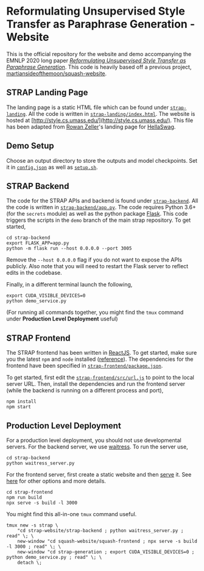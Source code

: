 # Reformulating Unsupervised Style Transfer as Paraphrase Generation - Website

This is the official repository for the website and demo accompanying the EMNLP 2020 long paper *[Reformulating Unsupervised Style Transfer as Paraphrase Generation](https://arxiv.org/abs/2010.05700)*. This code is heavily based off a previous project, [martiansideofthemoon/squash-website](https://github.com/martiansideofthemoon/squash-website).

## STRAP Landing Page

The landing page is a static HTML file which can be found under [`strap-landing`](strap-landing). All the code is written in [`strap-landing/index.html`](strap-landing/index.html). The website is hosted at [http://style.cs.umass.edu/](http://style.cs.umass.edu/). This file has been adapted from [Rowan Zeller](https://rowanzellers.com)'s landing page for [HellaSwag](https://rowanzellers.com/hellaswag/).

## Demo Setup

Choose an output directory to store the outputs and model checkpoints. Set it in [`config.json`](config.json) as well as [`setup.sh`](setup.sh).

## STRAP Backend

The code for the STRAP APIs and backend is found under [`strap-backend`](strap-backend). All the code is written in [`strap-backend/app.py`](strap-backend/app.py). The code requires Python 3.6+ (for the `secrets` module) as well as the python package [Flask](https://palletsprojects.com/p/flask/). This code triggers the scripts in the `demo` branch of the main strap repository. To get started,

```
cd strap-backend
export FLASK_APP=app.py
python -m flask run --host 0.0.0.0 --port 3005
```

Remove the `--host 0.0.0.0` flag if you do not want to expose the APIs publicly. Also note that you will need to restart the Flask server to reflect edits in the codebase.

Finally, in a different terminal launch the following,

```
export CUDA_VISIBLE_DEVICES=0
python demo_service.py
```

(For running all commands together, you might find the `tmux` command under **Production Level Deployment** useful)

## STRAP Frontend

The STRAP frontend has been written in [ReactJS](http://reactjs.org/). To get started, make sure you the latest `npm` and `node` installed ([reference](https://docs.npmjs.com/downloading-and-installing-node-js-and-npm)). The dependencies for the frontend have been specified in [`strap-frontend/package.json`](strap-frontend/package.json).

To get started, first edit the [`strap-frontend/src/url.js`](strap-frontend/src/url.js) to point to the local server URL. Then, install the dependencies and run the frontend server (while the backend is running on a different process and port),

```
npm install
npm start
```

## Production Level Deployment

For a production level deployment, you should not use developmental servers. For the backend server, we use [waitress](https://docs.pylonsproject.org/projects/waitress/en/stable/). To run the server use,

```
cd strap-backend
python waitress_server.py
```

For the frontend server, first create a static website and then [serve](https://www.npmjs.com/package/serve) it. See [here](https://facebook.github.io/create-react-app/docs/deployment) for other options and more details.

```
cd strap-frontend
npm run build
npx serve -s build -l 3000
```

You might find this all-in-one `tmux` command useful.

```
tmux new -s strap \
    "cd strap-website/strap-backend ; python waitress_server.py ; read" \; \
    new-window "cd squash-website/squash-frontend ; npx serve -s build -l 3000 ; read" \; \
    new-window "cd strap-generation ; export CUDA_VISIBLE_DEVICES=0 ; python demo_service.py ; read" \; \
    detach \;
```
